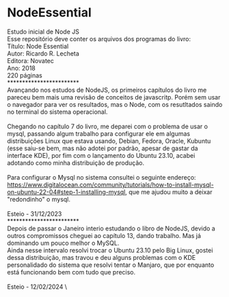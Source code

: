 # NodeEssential
Estudo inicial de Node JS\
Esse repositório deve conter os arquivos dos programas do livro:\
Título: Node Essential\
Autor: Ricardo R. Lecheta\
Editora: Novatec\
Ano: 2018\
220 páginas\
************************\
Avançando nos estudos de NodeJS, os primeiros capítulos do livro me pareceu bem mais uma revisão de conceitos de javascritp. Porém sem usar o navegador para ver os resultados, mas o Node, com os resutltados saindo no terminal do sistema operacional.\
 \
Chegando no capítulo 7 do livro, me deparei com o problema de usar o mysql, passando algum trabalho para configurar ele em algumas distribuições Linux que estava usando, Debian, Fedora, Oracle, Kubuntu (esse saiu-se bem, mas não adotei por padrão, apesar de gastar da interface KDE), por fim com o lançamento do Ubuntu 23.10, acabei adotando como minha distribuição de produção.\
 \
Para configurar o Mysql no sistema consultei o seguinte endereço: https://www.digitalocean.com/community/tutorials/how-to-install-mysql-on-ubuntu-22-04#step-1-installing-mysql, que me ajudou muito a deixar "redondinho" o mysql.\
 \
Esteio - 31/12/2023\
************************\
Depois de passar o Janeiro interio estudando o libro de NodeJS, devido a outros compromissos cheguei ao capítulo 13, dando trabalho. Mas já dominando um pouco melhor o MySQL.\
Ainda nesse intervalo resolvi trocar o Ubuntu 23.10 pelo Big Linux, gostei dessa distribuição, mas travou e deu alguns problemas com o KDE personalidado do sistema que resolvi tentar o Manjaro, que por enquanto está funcionando bem com tudo que preciso.\
\
Esteio - 12/02/2024
 \
 
